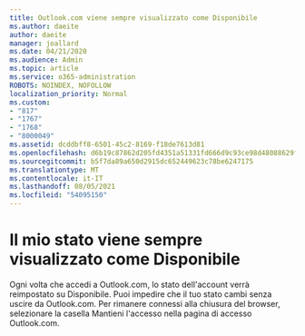 ```yaml
---
title: Outlook.com viene sempre visualizzato come Disponibile
ms.author: daeite
author: daeite
manager: joallard
ms.date: 04/21/2020
ms.audience: Admin
ms.topic: article
ms.service: o365-administration
ROBOTS: NOINDEX, NOFOLLOW
localization_priority: Normal
ms.custom:
- "817"
- "1767"
- "1768"
- "8000049"
ms.assetid: dcddbff8-6501-45c2-8169-f18de7613d81
ms.openlocfilehash: d6b19c87862d205fd4351a51331fd666d9c93ce98d48088629f054fe22b68c53
ms.sourcegitcommit: b5f7da89a650d2915dc652449623c78be6247175
ms.translationtype: MT
ms.contentlocale: it-IT
ms.lasthandoff: 08/05/2021
ms.locfileid: "54095150"
---
```

# <a name="my-status-always-shows-as-available"></a>Il mio stato viene sempre visualizzato come Disponibile

Ogni volta che accedi a Outlook.com, lo stato dell'account verrà reimpostato su Disponibile. Puoi impedire che il tuo stato cambi senza uscire da Outlook.com. Per rimanere connessi alla chiusura del  browser, selezionare la casella Mantieni l'accesso nella pagina di accesso Outlook.com.
